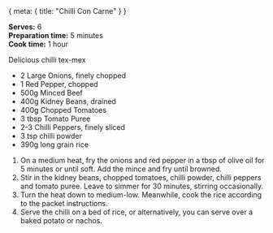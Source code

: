 <route>
{
  meta: {
    title: "Chilli Con Carne"
  }
}
</route>

<Layout>

<RecipeImage src="/recipeasy/chilli-con-carne.jpg" alt="Chilli Con Carne" />

**Serves:** 6\
**Preparation time:** 5 minutes\
**Cook time:** 1 hour

Delicious chilli tex-mex

<RecipeIngredients>

- 2 Large Onions, finely chopped
- 1 Red Pepper, chopped
- 500g Minced Beef
- 400g Kidney Beans, drained
- 400g Chopped Tomatoes
- 3 tbsp Tomato Puree
- 2-3 Chilli Peppers, finely sliced
- 3 tsp chilli powder
- 390g long grain rice

</RecipeIngredients>

<RecipeMethod>

1. On a medium heat, fry the onions and red pepper in a tbsp of olive oil for 5 minutes or until soft. Add the mince and fry until browned.
2. Stir in the kidney beans, chopped tomatoes, chilli powder, chilli peppers and tomato puree. Leave to simmer for 30 minutes, stirring occasionally.
3. Turn the heat down to medium-low. Meanwhile, cook the rice according to the packet instructions.
4. Serve the chilli on a bed of rice, or alternatively, you can serve over a baked potato or nachos.

</RecipeMethod>

</Layout>
